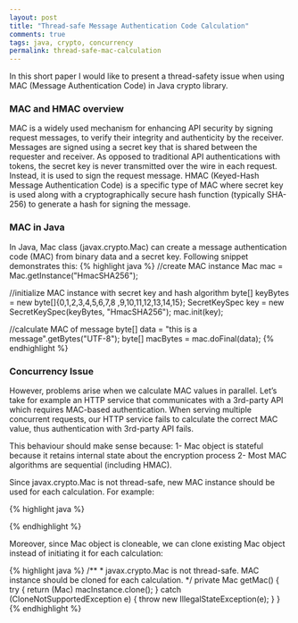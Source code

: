 ```yaml
---
layout: post
title: "Thread-safe Message Authentication Code Calculation"
comments: true
tags: java, crypto, concurrency
permalink: thread-safe-mac-calculation
---
```

In this short paper I would like to present a thread-safety issue when using MAC (Message Authentication Code) in Java crypto library.

### MAC and HMAC overview

MAC is a widely used mechanism for enhancing API security by signing request messages, to verify their integrity and authenticity by the receiver. Messages are signed using a secret key that is shared between the requester and receiver. As opposed to traditional API authentications with tokens, the secret key is never transmitted over the wire in each request. Instead, it is used to sign the request message. 
HMAC (Keyed-Hash Message Authentication Code) is a specific type of MAC where secret key is used along with a cryptographically secure hash function (typically SHA-256) to generate a hash for signing the message.

### MAC in Java

In Java, Mac class (javax.crypto.Mac) can create a message authentication code (MAC) from binary data and a secret key. Following snippet demonstrates this: 
{% highlight java %} 
//create MAC instance
Mac mac = Mac.getInstance("HmacSHA256");

//initialize MAC instance with secret key and hash algorithm
byte[] keyBytes   = new byte[]{0,1,2,3,4,5,6,7,8 ,9,10,11,12,13,14,15};
SecretKeySpec key = new SecretKeySpec(keyBytes, "HmacSHA256");
mac.init(key);

//calculate MAC of message
byte[] data  = "this is a message".getBytes("UTF-8");
byte[] macBytes = mac.doFinal(data);
{% endhighlight %}
 
### Concurrency Issue
 
However, problems arise when we calculate MAC values in parallel. Let’s take for example an HTTP service that communicates with a 3rd-party API which requires MAC-based authentication. When serving multiple concurrent requests, our HTTP service fails to calculate the correct MAC value, thus authentication with 3rd-party API fails.

This behaviour should make sense because:
1- Mac object is stateful because it retains internal state about the encryption process 
2- Most MAC algorithms are sequential (including HMAC). 

Since javax.crypto.Mac is not thread-safe, new MAC instance should be used for each calculation. For example:

{% highlight java %} 

{% endhighlight %}

Moreover, since Mac object is cloneable, we can clone existing Mac object instead of initiating it for each calculation:

{% highlight java %} 
    /**
     * javax.crypto.Mac is not thread-safe. MAC instance should be cloned for each calculation.
     */
    private Mac getMac() {
        try {
            return (Mac) macInstance.clone();
        } catch (CloneNotSupportedException e) {
            throw new IllegalStateException(e);
        }
    }
{% endhighlight %}
